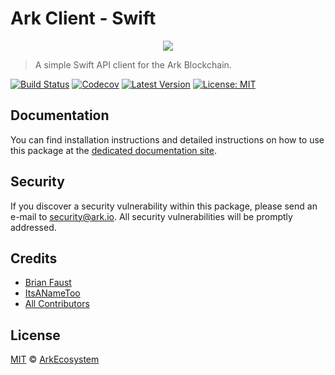# Ark Client - Swift

<p align="center">
    <img src="https://github.com/ArkEcosystem/swift-client/blob/master/banner.png" />
</p>

> A simple Swift API client for the Ark Blockchain.

[![Build Status](https://badgen.now.sh/travis/ArkEcosystem/swift-client)](https://travis-ci.org/ArkEcosystem/swift-client)
[![Codecov](https://badgen.now.sh/codecov/c/github/arkecosystem/swift-client)](https://codecov.io/gh/arkecosystem/swift-client)
[![Latest Version](https://badgen.now.sh/github/release/ArkEcosystem/swift-client)](https://github.com/ArkEcosystem/swift-client/releases)
[![License: MIT](https://badgen.now.sh/badge/license/MIT/green)](https://opensource.org/licenses/MIT)

## Documentation

You can find installation instructions and detailed instructions on how to use this package at the [dedicated documentation site](https://docs.ark.io/api/sdk/clients/swift.html).

## Security

If you discover a security vulnerability within this package, please send an e-mail to security@ark.io. All security vulnerabilities will be promptly addressed.

## Credits

- [Brian Faust](https://github.com/faustbrian)
- [ItsANameToo](https://github.com/ItsANameToo)
- [All Contributors](../../../../contributors)

## License

[MIT](LICENSE) © [ArkEcosystem](https://ark.io)
